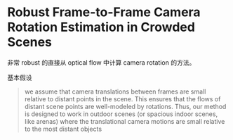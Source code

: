# Robust Frame-to-Frame Camera Rotation Estimation in Crowded Scenes

非常 robust 的直接从 optical flow 中计算 camera rotation 的方法。

基本假设

> we assume that camera translations between frames are small relative to distant points in the scene. This ensures that the flows of distant scene points are well-modeled by rotations. Thus, our method is designed to work in outdoor scenes (or spacious indoor scenes, like arenas) where the translational camera motions are small relative to
the most distant objects

